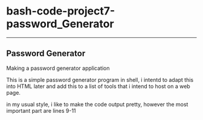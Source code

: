 # bash-code-project7-password_Generator

-------------------------------
Password Generator
-------------------------------

Making a password generator application 

This is a simple password generator program in shell, i intentd to adapt this into HTML later and add this to a list of tools that i intend to host on a web page. 

in my usual style, i like to make the code output pretty, however the most important part are lines 9-11
